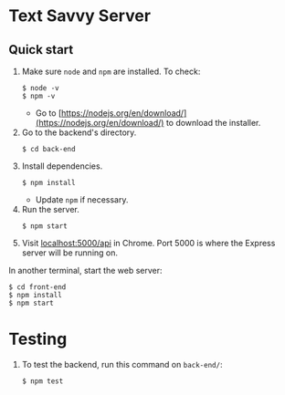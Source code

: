 # Text Savvy Server

## Quick start
1. Make sure `node` and `npm` are installed. To check:
    ```
    $ node -v
    $ npm -v
    ```
    - Go to [https://nodejs.org/en/download/](https://nodejs.org/en/download/) to download the installer.
2. Go to the backend's directory.
    ```
    $ cd back-end
    ```
3. Install dependencies.
    ```
    $ npm install
    ```
    - Update `npm` if necessary.
4. Run the server.
    ```
    $ npm start
    ```
5. Visit [localhost:5000/api](http://localhost:5000/api) in Chrome. Port 5000 is where the Express server will be running on.

In another terminal, start the web server:
```
$ cd front-end
$ npm install    
$ npm start  
```

# Testing

1. To test the backend, run this command on `back-end/`:
    ```
    $ npm test
    ```